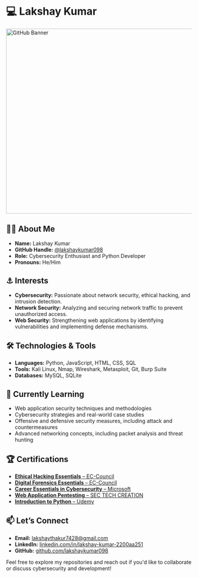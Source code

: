 # 💻 Lakshay Kumar

<img src="https://user-images.githubusercontent.com/74038190/212741999-016fddbd-617a-4448-8042-0ecf907aea25.gif" alt="GitHub Banner" style="height:500px; width:1000px;" />

## 🏴‍☠️ About Me

- **Name:** Lakshay Kumar
- **GitHub Handle:** [@lakshaykumar098](https://github.com/lakshaykumar098)
- **Role:** Cybersecurity Enthusiast and Python Developer
- **Pronouns:** He/Him

## ⚓ Interests

- **Cybersecurity:** Passionate about network security, ethical hacking, and intrusion detection.
- **Network Security:** Analyzing and securing network traffic to prevent unauthorized access.
- **Web Security:** Strengthening web applications by identifying vulnerabilities and implementing defense mechanisms.

## 🛠️ Technologies & Tools

- **Languages:** Python, JavaScript, HTML, CSS, SQL  
- **Tools:** Kali Linux, Nmap, Wireshark, Metasploit, Git, Burp Suite  
- **Databases:** MySQL, SQLite  

## 🌱 Currently Learning

- Web application security techniques and methodologies
- Cybersecurity strategies and real-world case studies
- Offensive and defensive security measures, including attack and countermeasures
- Advanced networking concepts, including packet analysis and threat hunting

## 🏆 Certifications

- [**Ethical Hacking Essentials** – EC-Council](https://codered.eccouncil.org/certificate/98538f32-5a17-42f9-b98a-edaac91ae885?logged=true)
- [**Digital Forensics Essentials** – EC-Council](https://codered.eccouncil.org/certificate/81437f0a-bb16-4822-a2b4-7c44895c7c19?logged=true)
- [**Career Essentials in Cybersecurity** – Microsoft](https://www.linkedin.com/learning/certificates/a6c6722f3254fdf69270c923f032657acfccdd76f6cfdd217b9fbe71596101ae)
- [**Web Application Pentesting** – SEC TECH CREATION](https://trainings.sectechcreation.com/verify-certificates/69e17fb.pdf)
- [**Introduction to Python** – Udemy](https://www.udemy.com/certificate/UC-a7b3cd09-c997-4ec5-bfb8-60b7328a34c9/)

## 📫 Let’s Connect

- **Email:** [lakshaythakur7428@gmail.com](mailto:lakshaythakur7428@gmail.com)  
- **LinkedIn:** [linkedin.com/in/lakshay-kumar-2200aa251](https://www.linkedin.com/in/lakshay-kumar-2200aa251/)  
- **GitHub:** [github.com/lakshaykumar098](https://github.com/lakshaykumar098)

Feel free to explore my repositories and reach out if you'd like to collaborate or discuss cybersecurity and development!

